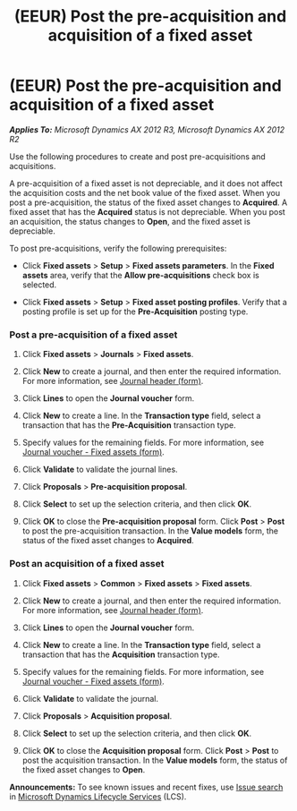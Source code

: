 ﻿---
title: (EEUR) Post the pre-acquisition and acquisition of a fixed asset
TOCTitle: (EEUR) Post the pre-acquisition and acquisition of a fixed asset
ms:assetid: ee60e228-4ff3-493c-869e-77e627def734
ms:mtpsurl: https://technet.microsoft.com/en-us/library/JJ714484(v=AX.60)
ms:contentKeyID: 49651581
ms.date: 04/18/2014
mtps_version: v=AX.60
---

# (EEUR) Post the pre-acquisition and acquisition of a fixed asset 


_**Applies To:** Microsoft Dynamics AX 2012 R3, Microsoft Dynamics AX 2012 R2_

Use the following procedures to create and post pre-acquisitions and acquisitions.

A pre-acquisition of a fixed asset is not depreciable, and it does not affect the acquisition costs and the net book value of the fixed asset. When you post a pre-acquisition, the status of the fixed asset changes to **Acquired**. A fixed asset that has the **Acquired** status is not depreciable. When you post an acquisition, the status changes to **Open**, and the fixed asset is depreciable.

To post pre-acquisitions, verify the following prerequisites:

  - Click **Fixed assets** \> **Setup** \> **Fixed assets parameters**. In the **Fixed assets** area, verify that the **Allow pre-acquisitions** check box is selected.

  - Click **Fixed assets** \> **Setup** \> **Fixed asset posting profiles**. Verify that a posting profile is set up for the **Pre-Acquisition** posting type.

### Post a pre-acquisition of a fixed asset

1.  Click **Fixed assets** \> **Journals** \> **Fixed assets**.

2.  Click **New** to create a journal, and then enter the required information. For more information, see [Journal header (form)](https://technet.microsoft.com/en-us/library/aa557917\(v=ax.60\)).

3.  Click **Lines** to open the **Journal voucher** form.

4.  Click **New** to create a line. In the **Transaction type** field, select a transaction that has the **Pre-Acquisition** transaction type.

5.  Specify values for the remaining fields. For more information, see [Journal voucher - Fixed assets (form)](https://technet.microsoft.com/en-us/library/aa620564\(v=ax.60\)).

6.  Click **Validate** to validate the journal lines.

7.  Click **Proposals** \> **Pre-acquisition proposal**.

8.  Click **Select** to set up the selection criteria, and then click **OK**.

9.  Click **OK** to close the **Pre-acquisition proposal** form. Click **Post** \> **Post** to post the pre-acquisition transaction. In the **Value models** form, the status of the fixed asset changes to **Acquired**.

### Post an acquisition of a fixed asset

1.  Click **Fixed assets** \> **Common** \> **Fixed assets** \> **Fixed assets**.

2.  Click **New** to create a journal, and then enter the required information. For more information, see [Journal header (form)](https://technet.microsoft.com/en-us/library/aa557917\(v=ax.60\)).

3.  Click **Lines** to open the **Journal voucher** form.

4.  Click **New** to create a line. In the **Transaction type** field, select a transaction that has the **Acquisition** transaction type.

5.  Specify values for the remaining fields. For more information, see [Journal voucher - Fixed assets (form)](https://technet.microsoft.com/en-us/library/aa620564\(v=ax.60\)).

6.  Click **Validate** to validate the journal.

7.  Click **Proposals** \> **Acquisition proposal**.

8.  Click **Select** to set up the selection criteria, and then click **OK**.

9.  Click **OK** to close the **Acquisition proposal** form. Click **Post** \> **Post** to post the acquisition transaction. In the **Value models** form, the status of the fixed asset changes to **Open**.

  
**Announcements:** To see known issues and recent fixes, use [Issue search](http://go.microsoft.com/fwlink/?linkid=389258) in [Microsoft Dynamics Lifecycle Services](http://go.microsoft.com/fwlink/?linkid=306505) (LCS).


